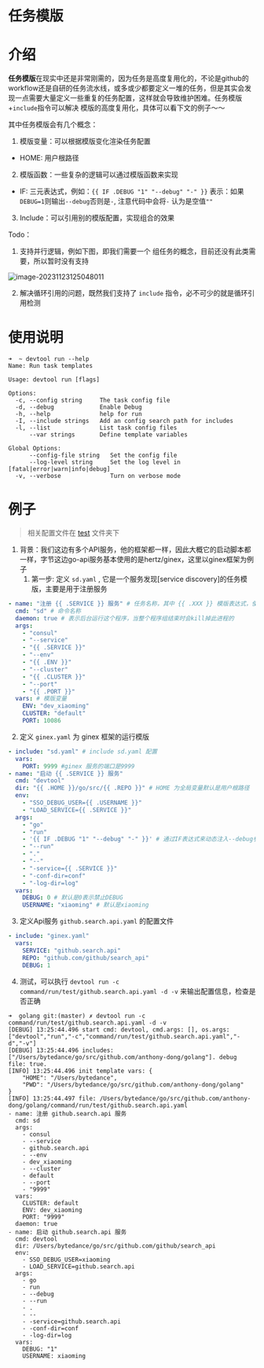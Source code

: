 # 任务模版

# 介绍

**任务模版**在现实中还是非常刚需的，因为任务是高度复用化的，不论是github的workflow还是自研的任务流水线，或多或少都要定义一堆的任务，但是其实会发现一点需要大量定义一些重复的任务配置，这样就会导致维护困难。任务模版+`include`指令可以解决 模版的高度复用化，具体可以看下文的例子～～

其中任务模版会有几个概念：


1. 模版变量：可以根据模版变化渲染任务配置

- HOME: 用户根路径

2. 模版函数：一些复杂的逻辑可以通过模版函数来实现

- IF: 三元表达式，例如：`{{ IF .DEBUG "1" "--debug" "-" }}` 表示：如果`DEBUG=1`则输出`--debug`否则是`-`, 注意代码中会将`-`
  认为是空值`""`

3. Include：可以引用别的模版配置，实现组合的效果

Todo：

1. 支持并行逻辑，例如下图，即我们需要一个 组任务的概念，目前还没有此类需要，所以暂时没有支持

![image-20231123125048011](https://tyut.oss-accelerate.aliyuncs.com/image/2023/11-23/22f740c98323415c83e128980b91baeb.png)

2. 解决循环引用的问题，既然我们支持了 `include` 指令，必不可少的就是循环引用检测

# 使用说明

```shell
➜  ~ devtool run --help
Name: Run task templates

Usage: devtool run [flags]

Options:
  -c, --config string     The task config file
  -d, --debug             Enable Debug
  -h, --help              help for run
  -I, --include strings   Add an config search path for includes
  -l, --list              List task config files
      --var strings       Define template variables

Global Options:
      --config-file string   Set the config file
      --log-level string     Set the log level in [fatal|error|warn|info|debug]
  -v, --verbose              Turn on verbose mode      
```

# 例子

> 相关配置文件在 [test](./test) 文件夹下

1. 背景：我们这边有多个API服务，他的框架都一样，因此大概它的启动脚本都一样，字节这边go-api服务基本使用的是hertz/ginex，这里以ginex框架为例子
   1. 第一步: 定义 `sd.yaml` , 它是一个服务发现[service discovery]的任务模版，主要是用于注册服务


```yaml
- name: "注册 {{ .SERVICE }} 服务" # 任务名称，其中 {{ .XXX }} 模版表达式，使用的是Go语言的自带的模版
  cmd: "sd" # 命令名称
  daemon: true # 表示后台运行这个程序，当整个程序组结束时会kill掉此进程的
  args:
    - "consul"
    - "--service"
    - "{{ .SERVICE }}"
    - "--env"
    - "{{ .ENV }}"
    - "--cluster"
    - "{{ .CLUSTER }}"
    - "--port"
    - "{{ .PORT }}"
  vars: # 模版变量
    ENV: "dev_xiaoming"
    CLUSTER: "default"
    PORT: 10086
```

2. 定义 `ginex.yaml` 为 ginex 框架的运行模版

```yaml
- include: "sd.yaml" # include sd.yaml 配置
  vars:
    PORT: 9999 #ginex 服务的端口是9999
- name: "启动 {{ .SERVICE }} 服务"
  cmd: "devtool"
  dir: "{{ .HOME }}/go/src/{{ .REPO }}" # HOME 为全局变量默认是用户根路径
  env:
    - "SSO_DEBUG_USER={{ .USERNAME }}"
    - "LOAD_SERVICE={{ .SERVICE }}"
  args:
    - "go"
    - "run"
    - '{{ IF .DEBUG "1" "--debug" "-" }}' # 通过IF表达式来动态注入--debug参数
    - "--run"
    - "."
    - "--"
    - "-service={{ .SERVICE }}"
    - "-conf-dir=conf"
    - "-log-dir=log"
  vars:
    DEBUG: 0 # 默认是0表示禁止DEBUG
    USERNAME: "xiaoming" # 默认是xiaoming
```

3. 定义Api服务 `github.search.api.yaml` 的配置文件

```yaml
- include: "ginex.yaml"
  vars:
    SERVICE: "github.search.api"
    REPO: "github.com/github/search_api"
    DEBUG: 1
```

4. 测试，可以执行  `devtool run -c command/run/test/github.search.api.yaml -d -v` 来输出配置信息，检查是否正确

```shell
➜  golang git:(master) ✗ devtool run -c command/run/test/github.search.api.yaml -d -v
[DEBUG] 13:25:44.496 start cmd: devtool, cmd.args: [], os.args: ["devtool","run","-c","command/run/test/github.search.api.yaml","-d","-v"]
[DEBUG] 13:25:44.496 includes: ["/Users/bytedance/go/src/github.com/anthony-dong/golang"]. debug file: true.
[INFO] 13:25:44.496 init template vars: {
    "HOME": "/Users/bytedance",
    "PWD": "/Users/bytedance/go/src/github.com/anthony-dong/golang"
}
[INFO] 13:25:44.497 file: /Users/bytedance/go/src/github.com/anthony-dong/golang/command/run/test/github.search.api.yaml
- name: 注册 github.search.api 服务
  cmd: sd
  args:
    - consul
    - --service
    - github.search.api
    - --env
    - dev_xiaoming
    - --cluster
    - default
    - --port
    - "9999"
  vars:
    CLUSTER: default
    ENV: dev_xiaoming
    PORT: "9999"
  daemon: true
- name: 启动 github.search.api 服务
  cmd: devtool
  dir: /Users/bytedance/go/src/github.com/github/search_api
  env:
    - SSO_DEBUG_USER=xiaoming
    - LOAD_SERVICE=github.search.api
  args:
    - go
    - run
    - --debug
    - --run
    - .
    - --
    - -service=github.search.api
    - -conf-dir=conf
    - -log-dir=log
  vars:
    DEBUG: "1"
    USERNAME: xiaoming
```